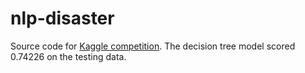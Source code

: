 # nlp-disaster
Source code for [Kaggle competition](https://www.kaggle.com/c/nlp-getting-started/). The decision tree model scored 0.74226 on the testing data.
